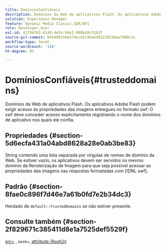 ```yaml
---
title: DomíniosConfiáveis
description: Domínios da Web de aplicativos Flash. Os aplicativos Adobe Flash podem exigir acesso às propriedades das imagens entregues no formato swf. O swf deve conceder acesso explicitamente registrando o nome dos domínios de aplicativo nos quais ele confia.
solution: Experience Manager
feature: Dynamic Media Classic,SDK/API
role: Developer,User
exl-id: 41794f62-6140-4e54-9de2-908b20c51b37
source-git-commit: 8454991568374ecd1c4babdd3210250ea7988c4c
workflow-type: tm+mt
source-wordcount: '116'
ht-degree: 0%

---
```


# DomíniosConfiáveis{#trusteddomains}

Domínios da Web de aplicativos Flash. Os aplicativos Adobe Flash podem exigir acesso às propriedades das imagens entregues no formato swf. O swf deve conceder acesso explicitamente registrando o nome dos domínios de aplicativo nos quais ele confia.

## Propriedades {#section-5d6ecfa431a04abd8628a28e0ab3be83}

String contendo uma lista separada por vírgulas de nomes de domínio da Web. Se estiver vazio, os aplicativos devem ser servidos no mesmo domínio da Renderização de Imagem para que seja possível acessar as propriedades das imagens nas respostas formatadas com [!DNL swf].

## Padrão {#section-8fae0c896f7d46e7a61b0fd7e2b34dc3}

Herdado de `default::TrustedDomains` se não estiver presente.

## Consulte também {#section-2f829671c385411d8e1a7525def5529f}

[src=](../../../../../ir-api/http-protocol/image-rendering-api-ref/c-ir-http-protocol-ref/c-ir-http-protocol-command-reference/r-ir-src.md#reference-62c98abad22149d68d405ed6aaff8272) , `mask=`, [attribute::RootUrl](../../../../../ir-api/material-cat/image-rendering-api-ref/c-ir-material-catalog/c-ir-attributes-reference/r-ir-rooturl.md#reference-b8d706a573814802bd6794223cc78402)
